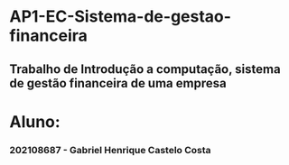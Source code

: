 # AP1-EC-Sistema-de-gestao-financeira
## Trabalho de Introdução a computação, sistema de gestão financeira de uma empresa

# Aluno: 
### 202108687 - Gabriel Henrique Castelo Costa
